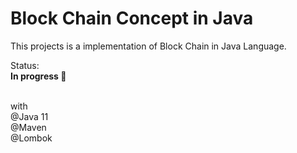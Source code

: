# Block Chain Concept in Java
This projects is a implementation of Block Chain in Java Language.

Status:
<br>
<b> In progress 🏃 </b>

<br>
with
<br>
@Java 11
<br>
@Maven
<br>
@Lombok
